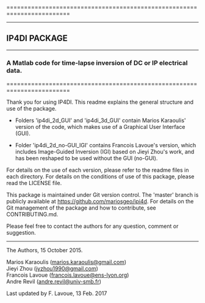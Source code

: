 ========================================================================

------------------------------------------------------------------------
##                         IP4DI   PACKAGE
------------------------------------------------------------------------

###  A Matlab code for time-lapse inversion of DC or IP electrical data.

========================================================================
  

Thank you for using IP4DI. This readme explains the general structure
and use of the package.

- Folders 'ip4di_2d_GUI' and 'ip4di_3d_GUI' contain Marios Karaoulis'
version of the code, which makes use of a Graphical User Interface (GUI).

- Folder 'ip4di_2d_no-GUI_IGI' contains Francois Lavoue's version, which
includes Image-Guided Inversion (IGI) based on Jieyi Zhou's work, and
has been reshaped to be used without the GUI (no-GUI).

For details on the use of each version, please refer to the readme files
in each directory. For details on the conditions of use of this package,
please read the LICENSE file.

This package is maintained under Git version control. The 'master' branch
is publicly available at https://github.com/mariosgeo/ipi4d. For details
on the Git management of the package and how to contribute, see
CONTRIBUTING.md.

Please feel free to contact the authors for any question, comment or
suggestion.

-----------

The Authors, 15 October 2015.

Marios Karaoulis (marios.karaoulis@gmail.com)  
Jieyi Zhou (jyzhou1990@gmail.com)  
Francois Lavoue (francois.lavoue@ens-lyon.org)  
Andre Revil (andre.revil@univ-smb.fr)  

Last updated by F. Lavoue, 13 Feb. 2017

